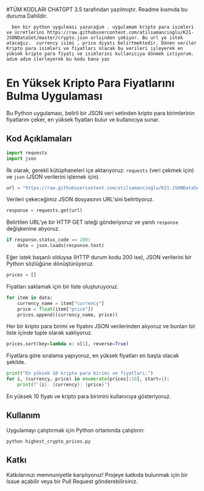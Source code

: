#TÜM KODLARI CHATGPT 3.5 tarafından yazılmıştır. Readme kısmıda bu duruma Dahildir.

```
  ben bir python uygulması yazacağım . uygulamam kripto para isimleri ve ücretlerini https://raw.githubusercontent.com/atilsamancioglu/K21-JSONDataSet/master/crypto.json urlsinden çekiyor. Bu url ye istek atacağız.  currency isimi , price diyatı belirtmektedir. Dönen veriler Kripto para isimleri ve fiyatları olacak bu verileri işleyerek en yüksek kripto para fiyatı ve isimlerini kullanıcıya dönmek istiyorum. adım adım ilerleyerek bu kodu bana yaz

```

# En Yüksek Kripto Para Fiyatlarını Bulma Uygulaması

Bu Python uygulaması, belirli bir JSON veri setinden kripto para birimlerinin fiyatlarını çeker, en yüksek fiyatları bulur ve kullanıcıya sunar.

## Kod Açıklamaları

```python
import requests
import json
```

İlk olarak, gerekli kütüphaneleri içe aktarıyoruz: `requests` (veri çekmek için) ve `json` (JSON verilerini işlemek için).

```python
url = "https://raw.githubusercontent.com/atilsamancioglu/K21-JSONDataSet/master/crypto.json"
```

Verileri çekeceğimiz JSON dosyasının URL'sini belirtiyoruz.

```python
response = requests.get(url)
```

Belirtilen URL'ye bir HTTP GET isteği gönderiyoruz ve yanıtı `response` değişkenine atıyoruz.

```python
if response.status_code == 200:
    data = json.loads(response.text)
```

Eğer istek başarılı olduysa (HTTP durum kodu 200 ise), JSON verilerini bir Python sözlüğüne dönüştürüyoruz.

```python
prices = []
```

Fiyatları saklamak için bir liste oluşturuyoruz.

```python
for item in data:
    currency_name = item["currency"]
    price = float(item["price"])
    prices.append((currency_name, price))
```

Her bir kripto para birimi ve fiyatını JSON verilerinden alıyoruz ve bunları bir liste içinde tuple olarak saklıyoruz.

```python
prices.sort(key=lambda x: x[1], reverse=True)
```

Fiyatlara göre sıralama yapıyoruz, en yüksek fiyatları en başta olacak şekilde.

```python
print("En yüksek 10 kripto para birimi ve fiyatları:")
for i, (currency, price) in enumerate(prices[:10], start=1):
    print(f"{i}. {currency}: {price}")
```

En yüksek 10 fiyatı ve kripto para birimini kullanıcıya gösteriyoruz.

## Kullanım

Uygulamayı çalıştırmak için Python ortamında çalıştırın:

```
python highest_crypto_prices.py
```

## Katkı

Katkılarınızı memnuniyetle karşılıyoruz! Projeye katkıda bulunmak için bir Issue açabilir veya bir Pull Request gönderebilirsiniz.
